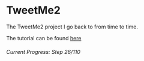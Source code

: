 # TweetMe2

The TweetMe2 project I go back to from time to time.

The tutorial can be found [here](https://www.youtube.com/watch?v=f1R_bykXHGE)

###### Current Progress: Step 26/110
